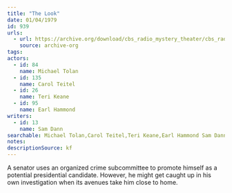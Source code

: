 ```yaml
---
title: "The Look"
date: 01/04/1979
id: 939
urls: 
  - url: https://archive.org/download/cbs_radio_mystery_theater/cbs_radio_mystery_theater-0901-0950.zip/cbs_radio_mystery_theater-0901-0950%2Fcbsrmt_0939_the_look.mp3
    source: archive-org
tags: 
actors:  
  - id: 84
    name: Michael Tolan  
  - id: 135
    name: Carol Teitel  
  - id: 26
    name: Teri Keane  
  - id: 95
    name: Earl Hammond
writers:  
  - id: 13
    name: Sam Dann
searchable: Michael Tolan,Carol Teitel,Teri Keane,Earl Hammond Sam Dann
notes: 
descriptionSource: kf
---
```

A senator uses an organized crime subcommittee to promote himself as a potential presidential candidate. However, he might get caught up in his own investigation when its avenues take him close to home.